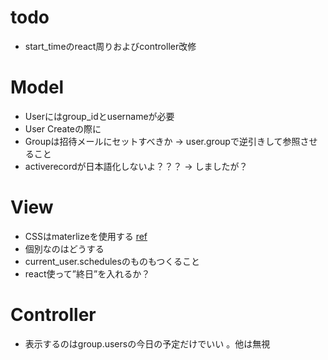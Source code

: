 # todo
- start_timeのreact周りおよびcontroller改修


# Model 
- Userにはgroup_idとusernameが必要
- User Createの際に
- Groupは招待メールにセットすべきか -> user.groupで逆引きして参照させること
- activerecordが日本語化しないよ？？？ -> しましたが？

# View
- CSSはmaterlizeを使用する  [ref](https://materializecss.com/)  
- 個別なのはどうする 
- current_user.schedulesのものもつくること   
- react使って”終日”を入れるか？ 

# Controller
- 表示するのはgroup.usersの今日の予定だけでいい 。他は無視  

